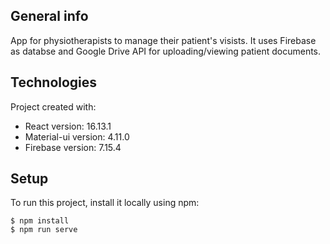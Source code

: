 ## General info
App for physiotherapists to manage their patient's visists.
It uses Firebase as databse and Google Drive API for uploading/viewing patient documents.

## Technologies
Project created with:
* React version: 16.13.1
* Material-ui version: 4.11.0
* Firebase version: 7.15.4

## Setup
To run this project, install it locally using npm:

```
$ npm install
$ npm run serve
```
